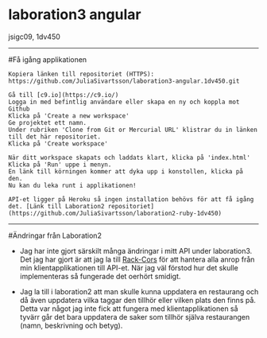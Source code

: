 # laboration3 angular
jsigc09, 1dv450

----------------------
#Få igång applikationen

```
Kopiera länken till repositoriet (HTTPS): https://github.com/JuliaSivartsson/laboration3-angular.1dv450.git

Gå till [c9.io](https://c9.io/)
Logga in med befintlig användare eller skapa en ny och koppla mot Github
Klicka på 'Create a new workspace'
Ge projektet ett namn.
Under rubriken 'Clone from Git or Mercurial URL' klistrar du in länken till det här repositoriet.
Klicka på 'Create workspace'

När ditt workspace skapats och laddats klart, klicka på 'index.html'
Klicka på 'Run' uppe i menyn.
En länk till körningen kommer att dyka upp i konstollen, klicka på den.
Nu kan du leka runt i applikationen!

API-et ligger på Heroku så ingen installation behövs för att få igång det. [Länk till Laboration2 repositoriet](https://github.com/JuliaSivartsson/laboration2-ruby-1dv450)

```




----------------------

#Ändringar från Laboration2
* Jag har inte gjort särskilt många ändringar i mitt API under laboration3. Det jag har gjort är att jag la till [Rack-Cors](https://github.com/cyu/rack-cors)
för att hantera alla anrop från min klientapplikationen till API-et. När jag väl förstod hur det skulle implementeras så fungerade
det oerhört smidigt.

* Jag la till i laboration2 att man skulle kunna uppdatera en restaurang och då även uppdatera vilka taggar den tillhör eller vilken plats
den finns på. Detta var något jag inte fick att fungera med klientapplikationen så tyvärr går det bara uppdatera de saker som tillhör
själva restaurangen (namn, beskrivning och betyg).

